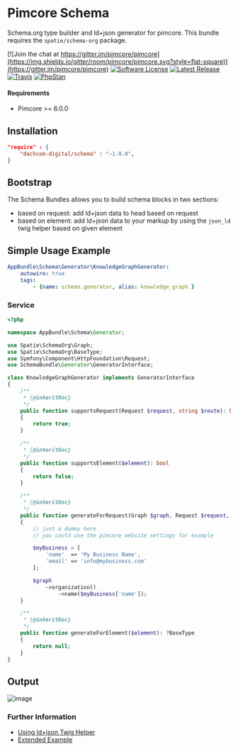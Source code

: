 # Pimcore Schema
Schema.org type builder and ld+json generator for pimcore. 
This bundle requires the `spatie/schema-org` package. 

[![Join the chat at https://gitter.im/pimcore/pimcore](https://img.shields.io/gitter/room/pimcore/pimcore.svg?style=flat-square)](https://gitter.im/pimcore/pimcore)
[![Software License](https://img.shields.io/badge/license-GPLv3-brightgreen.svg?style=flat-square)](LICENSE.md)
[![Latest Release](https://img.shields.io/packagist/v/dachcom-digital/schema.svg?style=flat-square)](https://packagist.org/packages/dachcom-digital/schema)
[![Travis](https://img.shields.io/travis/com/dachcom-digital/pimcore-schema/master.svg?style=flat-square)](https://travis-ci.com/dachcom-digital/pimcore-schema)
[![PhpStan](https://img.shields.io/badge/PHPStan-level%202-brightgreen.svg?style=flat-square)](#)

#### Requirements
* Pimcore >= 6.0.0

## Installation

```json
"require" : {
    "dachcom-digital/schema" : "~1.0.0",
}
```

## Bootstrap
The Schema Bundles allows you to build schema blocks in two sections:

- based on request: add ld+json data to head based on request
- based on element: add ld+json data to your markup by using the `json_ld` twig helper based on given element

## Simple Usage Example

```yml
AppBundle\Schema\Generator\KnowledgeGraphGenerator:
    autowire: true
    tags:
        - {name: schema.generator, alias: knowledge_graph }
```

### Service

```php
<?php

namespace AppBundle\Schema\Generator;

use Spatie\SchemaOrg\Graph;
use Spatie\SchemaOrg\BaseType;
use Symfony\Component\HttpFoundation\Request;
use SchemaBundle\Generator\GeneratorInterface;

class KnowledgeGraphGenerator implements GeneratorInterface
{
    /**
     * {@inheritDoc}
     */
    public function supportsRequest(Request $request, string $route): bool
    {
        return true;
    }

    /**
     * {@inheritDoc}
     */
    public function supportsElement($element): bool
    {
        return false;
    }

    /**
     * {@inheritDoc}
     */
    public function generateForRequest(Graph $graph, Request $request, array &$schemaBlocks): void
    {
        // just a dummy here
        // you could use the pimcore website settings for example

        $myBusiness = [
            'name'  => 'My Business Name',
            'email' => 'info@mybusiness.com'
        ];

        $graph
            ->organization()
                ->name($myBusiness['name']);
    }

    /**
     * {@inheritDoc}
     */
    public function generateForElement($element): ?BaseType
    {
        return null;
    }
}
```

## Output

![image](https://user-images.githubusercontent.com/700119/65961347-a9e22000-e456-11e9-878e-d5df75536846.png)


### Further Information
- [Using ld+json Twig Helper](docs/01_Twig_Extension.md)
- [Extended Example](docs/02_Extended_Usage.md)
